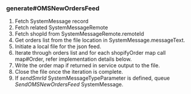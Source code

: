 ### generate#OMSNewOrdersFeed
1. Fetch SystemMessage record
2. Fetch related SystemMessageRemote
3. Fetch shopId from SystemMessageRemote.remoteId
4. Get orders list from the file location in SystemMessage.messageText.
5. Initiate a local file for the json feed.
6. Iterate through orders list and for each shopifyOrder map call map#Order, refer implementation details below.
7. Write the order map if returned in service output to the file.
8. Close the file once the iteration is complete.
9. If *sendSmrId* SystemMessageTypeParameter is defined, queue *SendOMSNewOrdersFeed* SystemMessage.

